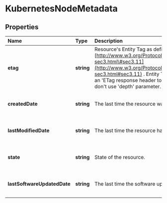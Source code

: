 # KubernetesNodeMetadata

## Properties

| Name | Type | Description | Notes |
| :--- | :--- | :--- | :--- |
| **etag** | **string** | Resource\'s Entity Tag as defined in [http://www.w3.org/Protocols/rfc2616/rfc2616-sec3.html\#sec3.11](http://www.w3.org/Protocols/rfc2616/rfc2616-sec3.html#sec3.11) . Entity Tag is also added as an \'ETag response header to requests which don\'t use \'depth\' parameter. | \[optional\] \[readonly\] \[default to undefined\] |
| **createdDate** | **string** | The last time the resource was created | \[optional\] \[readonly\] \[default to undefined\] |
| **lastModifiedDate** | **string** | The last time the resource has been modified | \[optional\] \[readonly\] \[default to undefined\] |
| **state** | **string** | State of the resource. | \[optional\] \[readonly\] \[default to undefined\] |
| **lastSoftwareUpdatedDate** | **string** | The last time the software updated on node. | \[optional\] \[readonly\] \[default to undefined\] |

